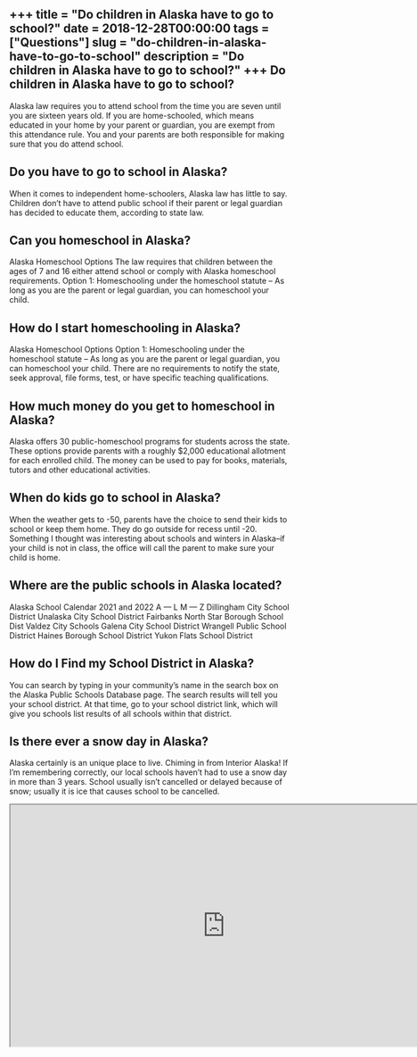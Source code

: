 +++
title = "Do children in Alaska have to go to school?"
date = 2018-12-28T00:00:00
tags = ["Questions"]
slug = "do-children-in-alaska-have-to-go-to-school"
description = "Do children in Alaska have to go to school?"
+++
Do children in Alaska have to go to school?
-------------------------------------------

Alaska law requires you to attend school from the time you are seven until you are sixteen years old. If you are home-schooled, which means educated in your home by your parent or guardian, you are exempt from this attendance rule. You and your parents are both responsible for making sure that you do attend school.

Do you have to go to school in Alaska?
--------------------------------------

When it comes to independent home-schoolers, Alaska law has little to say. Children don’t have to attend public school if their parent or legal guardian has decided to educate them, according to state law.

Can you homeschool in Alaska?
-----------------------------

Alaska Homeschool Options The law requires that children between the ages of 7 and 16 either attend school or comply with Alaska homeschool requirements. Option 1: Homeschooling under the homeschool statute – As long as you are the parent or legal guardian, you can homeschool your child.

How do I start homeschooling in Alaska?
---------------------------------------

Alaska Homeschool Options Option 1: Homeschooling under the homeschool statute – As long as you are the parent or legal guardian, you can homeschool your child. There are no requirements to notify the state, seek approval, file forms, test, or have specific teaching qualifications.

How much money do you get to homeschool in Alaska?
--------------------------------------------------

Alaska offers 30 public-homeschool programs for students across the state. These options provide parents with a roughly $2,000 educational allotment for each enrolled child. The money can be used to pay for books, materials, tutors and other educational activities.

When do kids go to school in Alaska?
------------------------------------

When the weather gets to -50, parents have the choice to send their kids to school or keep them home. They do go outside for recess until -20. Something I thought was interesting about schools and winters in Alaska–if your child is not in class, the office will call the parent to make sure your child is home.

Where are the public schools in Alaska located?
-----------------------------------------------

Alaska School Calendar 2021 and 2022 A — L M — Z Dillingham City School District Unalaska City School District Fairbanks North Star Borough School Dist Valdez City Schools Galena City School District Wrangell Public School District Haines Borough School District Yukon Flats School District

How do I Find my School District in Alaska?
-------------------------------------------

You can search by typing in your community’s name in the search box on the Alaska Public Schools Database page. The search results will tell you your school district. At that time, go to your school district link, which will give you schools list results of all schools within that district.

Is there ever a snow day in Alaska?
-----------------------------------

Alaska certainly is an unique place to live. Chiming in from Interior Alaska! If I’m remembering correctly, our local schools haven’t had to use a snow day in more than 3 years. School usually isn’t cancelled or delayed because of snow; usually it is ice that causes school to be cancelled.

<iframe allow="accelerometer; autoplay; clipboard-write; encrypted-media; gyroscope; picture-in-picture" allowfullscreen="" class="__youtube_prefs__  epyt-is-override  no-lazyload" data-no-lazy="1" data-origheight="433" data-origwidth="770" data-skipgform_ajax_framebjll="" height="433" id="_ytid_26398" loading="lazy" src="https://www.youtube.com/embed/8OGD9ys-9dw?enablejsapi=1&autoplay=0&cc_load_policy=0&cc_lang_pref=&iv_load_policy=1&loop=0&modestbranding=0&rel=1&fs=1&playsinline=0&autohide=2&theme=dark&color=red&controls=1&" title="YouTube player" width="770"></iframe>